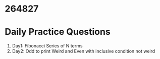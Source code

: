 # 264827
# Daily Practice Questions
1. Day1: Fibonacci Series of N terms
2. Day2: Odd to print Weird and Even with inclusive condition not weird

